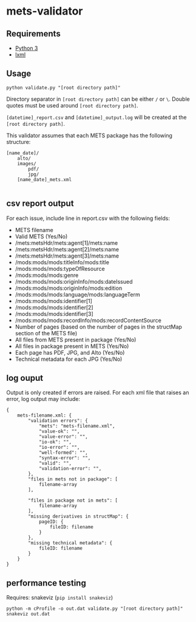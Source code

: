 # mets-validator

## Requirements

* [Python 3](https://www.python.org/download/releases/3.0/)
* [lxml](https://lxml.de/installation.html)

## Usage

`python validate.py "[root directory path]"`

Directory separator in `[root directory path]` can be either `/` or `\`. Double quotes must be used around `[root directory path]`.

`[datetime]_report.csv` and `[datetime]_output.log` will be created at the `[root directory path]`.

This validator assumes that each METS package has the following structure:

```
[name_date]/
    alto/
    images/
        pdf/
        jpg/
    [name_date]_mets.xml
    
```

## csv report output

For each issue, include line in report.csv with the following fields:

* METS filename
* Valid METS (Yes/No)
* /mets:metsHdr/mets:agent[1]/mets:name
* /mets:metsHdr/mets:agent[2]/mets:name
* /mets:metsHdr/mets:agent[3]/mets:name
* /mods:mods/mods:titleInfo/mods:title
* /mods:mods/mods:typeOfResource
* /mods:mods/mods:genre
* /mods:mods/mods:originInfo/mods:dateIssued
* /mods:mods/mods:originInfo/mods:edition
* /mods:mods/mods:language/mods:languageTerm
* /mods:mods/mods:identifier[1]
* /mods:mods/mods:identifier[2]
* /mods:mods/mods:identifier[3]
* /mods:mods/mods:recordInfo/mods:recordContentSource
* Number of pages (based on the number of pages in the structMap section of the METS file)
* All files from METS present in package (Yes/No)
* All files in package present in METS (Yes/No)
* Each page has PDF, JPG, and Alto	(Yes/No)
* Technical metadata for each JPG (Yes/No)

## log ouput

Output is only created if errors are raised. For each xml file that raises an error, log output may include: 

```
{
    mets-filename.xml: {
        "validation errors": {
            "mets": "mets-filename.xml",
            "value-ok": "",
            "value-error": "",
            "io-ok": "",
            "io-error": "",
            "well-formed": "",
            "syntax-error": "",
            "valid": "",
            "validation-error": "",
        },
        "files in mets not in package": [
            filename-array
        ],
        
        "files in package not in mets": [
            filename-array
        ],
        "missing derivatives in structMap": {
            pageID: {
                fileID: filename
            }
        },
        "missing technical metadata": {
            fileID: filename
        }
    }
}
```

## performance testing

Requires: snakeviz (`pip install snakeviz`)

```
python -m cProfile -o out.dat validate.py "[root directory path]"
snakeviz out.dat
```